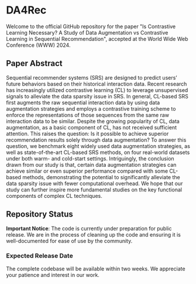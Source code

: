 # DA4Rec

Welcome to the official GitHub repository for the paper "Is Contrastive Learning Necessary? A Study of Data Augmentation vs Contrastive Learning in Sequential Recommendation", accepted at the World Wide Web Conference (WWW) 2024.

## Paper Abstract

Sequential recommender systems (SRS) are designed to predict users’ future behaviors based on their historical interaction data. Recent research has increasingly utilized contrastive learning (CL) to leverage unsupervised signals to alleviate the data sparsity issue in SRS. In general, CL-based SRS first augments the raw sequential interaction data by using data augmentation strategies and employs a contrastive training scheme to enforce the representations of those sequences from the same raw interaction data to be similar. Despite the growing popularity of CL, data augmentation, as a basic component of CL, has not received sufficient attention. This raises the question: Is it possible to achieve superior recommendation results solely through data augmentation? To answer this question, we benchmark eight widely used data augmentation strategies, as well as state-of-the-art CL-based SRS methods, on four real-world datasets under both warm- and cold-start settings. Intriguingly, the conclusion drawn from our study is that, certain data augmentation strategies can achieve similar or even superior performance compared with some CL-based methods, demonstrating the potential to significantly alleviate the data sparsity issue with fewer computational overhead. We hope that our study can further inspire more fundamental studies on the key functional components of complex CL techniques.

## Repository Status

**Important Notice**: The code is currently under preparation for public release. We are in the process of cleaning up the code and ensuring it is well-documented for ease of use by the community.

### Expected Release Date

The complete codebase will be available within two weeks. We appreciate your patience and interest in our work.

